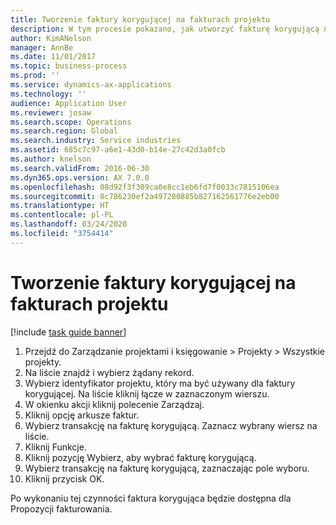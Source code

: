 ```yaml
---
title: Tworzenie faktury korygującej na fakturach projektu
description: W tym procesie pokazano, jak utworzyć fakturę korygującą na fakturach projektów, które zostały zaksięgowane.
author: KimANelson
manager: AnnBe
ms.date: 11/01/2017
ms.topic: business-process
ms.prod: ''
ms.service: dynamics-ax-applications
ms.technology: ''
audience: Application User
ms.reviewer: josaw
ms.search.scope: Operations
ms.search.region: Global
ms.search.industry: Service industries
ms.assetid: 685c7c97-a6e1-43d0-b14e-27c42d3a0fcb
ms.author: knelson
ms.search.validFrom: 2016-06-30
ms.dyn365.ops.version: AX 7.0.0
ms.openlocfilehash: 08d92f3f309ca0e8cc1eb6fd7f0033c7815106ea
ms.sourcegitcommit: 8c786230ef2a497280885b827162561776e2eb00
ms.translationtype: HT
ms.contentlocale: pl-PL
ms.lasthandoff: 03/24/2020
ms.locfileid: "3754414"
---
```

# <a name="create-a-credit-note-on-project-invoices"></a>Tworzenie faktury korygującej na fakturach projektu

[!include [task guide banner](../../includes/task-guide-banner.md)]

1. Przejdź do Zarządzanie projektami i księgowanie > Projekty > Wszystkie projekty. 
2. Na liście znajdź i wybierz żądany rekord. 
3. Wybierz identyfikator projektu, który ma być używany dla faktury korygującej. Na liście kliknij łącze w zaznaczonym wierszu. 
4. W okienku akcji kliknij polecenie Zarządzaj. 
5. Kliknij opcję arkusze faktur. 
6. Wybierz transakcję na fakturę korygującą. Zaznacz wybrany wiersz na liście. 
7. Kliknij Funkcje. 
8. Kliknij pozycję Wybierz, aby wybrać fakturę korygującą. 
9. Wybierz transakcję na fakturę korygującą, zaznaczając pole wyboru.
10. Kliknij przycisk OK. 

Po wykonaniu tej czynności faktura korygująca będzie dostępna dla Propozycji fakturowania.
